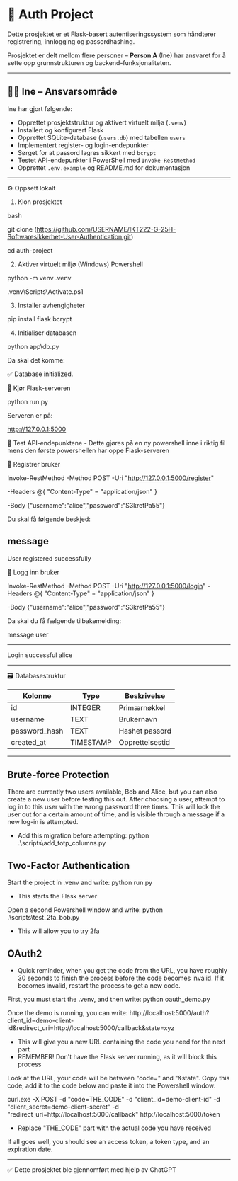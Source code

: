 # 🔐 Auth Project

Dette prosjektet er et Flask-basert autentiseringssystem som håndterer registrering, innlogging og passordhashing.

Prosjektet er delt mellom flere personer – **Person A** (Ine) har ansvaret for å sette opp grunnstrukturen og backend-funksjonaliteten.

---

## 👩‍💻 Ine – Ansvarsområde

Ine har gjort følgende:

- Opprettet prosjektstruktur og aktivert virtuelt miljø (`.venv`)
- Installert og konfigurert Flask
- Opprettet SQLite-database (`users.db`) med tabellen `users`
- Implementert register- og login-endepunkter
- Sørget for at passord lagres sikkert med `bcrypt`
- Testet API-endepunkter i PowerShell med `Invoke-RestMethod`
- Opprettet `.env.example` og README.md for dokumentasjon

---

⚙️ Oppsett lokalt
1. Klon prosjektet
   
bash

git clone (https://github.com/USERNAME/IKT222-G-25H-Softwaresikkerhet-User-Authentication.git)

cd auth-project

2. Aktiver virtuelt miljø (Windows) Powershell
   
python -m venv .venv

.venv\Scripts\Activate.ps1

3. Installer avhengigheter
   
pip install flask bcrypt

4. Initialiser databasen
   
python app\db.py

Da skal det komme:

✅ Database initialized.

🚀 Kjør Flask-serveren

python run.py

Serveren er på:

http://127.0.0.1:5000

🧩 Test API-endepunktene - Dette gjøres på en ny powershell inne i riktig fil mens den første powershellen har oppe Flask-serveren

🔸 Registrer bruker

Invoke-RestMethod -Method POST -Uri "http://127.0.0.1:5000/register" 

  -Headers @{ "Content-Type" = "application/json" } 
  
  -Body {"username":"alice","password":"S3kretPa55"}

Du skal få følgende beskjed:

message
-------
User registered successfully

🔸 Logg inn bruker


Invoke-RestMethod -Method POST -Uri "http://127.0.0.1:5000/login" 
  -Headers @{ "Content-Type" = "application/json" } 
  
  -Body {"username":"alice","password":"S3kretPa55"}

Da skal du få fælgende tilbakemelding:

message          user
-------          ----
Login successful alice

---

🗃️ Databasestruktur

| Kolonne       | Type      | Beskrivelse     |
| ------------- | --------- | --------------- |
| id            | INTEGER   | Primærnøkkel    |
| username      | TEXT      | Brukernavn      |
| password_hash | TEXT      | Hashet passord  |
| created_at    | TIMESTAMP | Opprettelsestid |


---


## Brute-force Protection
There are currently two users available, Bob and Alice, but you can also create a new user before testing this out. After choosing a user, attempt to log in to this user with the wrong password three times. This will lock the user out for a certain amount of time, and is visible through a message if a new log-in is attempted.
- Add this migration before attempting: python .\scripts\add_totp_columns.py

## Two-Factor Authentication
Start the project in .venv and write: python run.py
- This starts the Flask server

Open a second Powershell window and write: python .\scripts\test_2fa_bob.py
- This will allow you to try 2fa

## OAuth2
- Quick reminder, when you get the code from the URL, you have roughly 30 seconds to finish the process before the code becomes invalid. If it becomes invalid, restart the process to get a new code.

First, you must start the .venv, and then write: python oauth_demo.py

Once the demo is running, you can write: http://localhost:5000/auth?client_id=demo-client-id&redirect_uri=http://localhost:5000/callback&state=xyz
- This will give you a new URL containing the code you need for the next part
- REMEMBER! Don't have the Flask server running, as it will block this process

Look at the URL, your code will be between "code=" and "&state". Copy this code, add it to the code below and paste it into the Powershell window:

curl.exe -X POST -d "code=THE_CODE" -d "client_id=demo-client-id" -d "client_secret=demo-client-secret" -d "redirect_uri=http://localhost:5000/callback" http://localhost:5000/token

- Replace "THE_CODE" part with the actual code you have received

If all goes well, you should see an access token, a token type, and an expiration date.

---

✅ Dette prosjektet ble gjennomført med hjelp av ChatGPT












